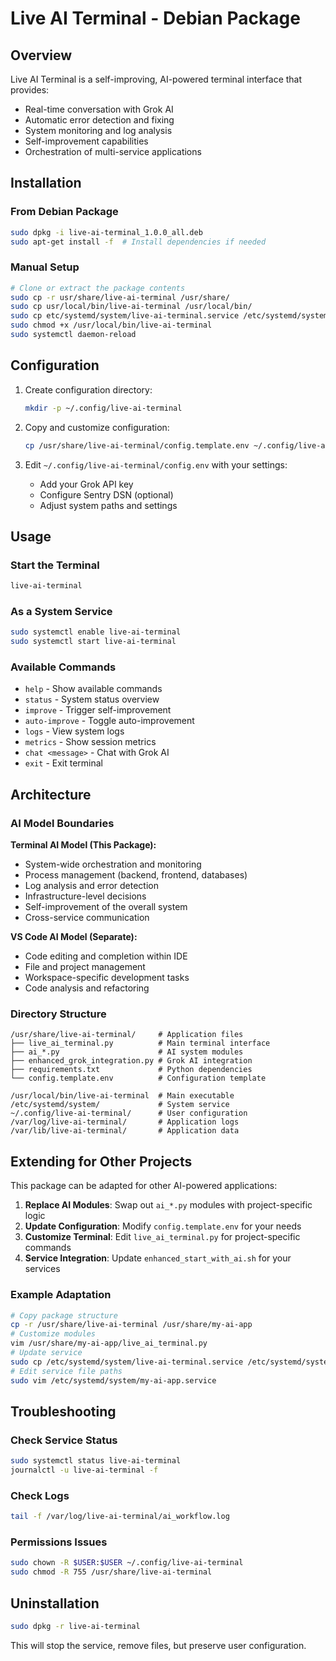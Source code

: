 # Live AI Terminal - Debian Package

## Overview
Live AI Terminal is a self-improving, AI-powered terminal interface that provides:
- Real-time conversation with Grok AI
- Automatic error detection and fixing
- System monitoring and log analysis
- Self-improvement capabilities
- Orchestration of multi-service applications

## Installation

### From Debian Package
```bash
sudo dpkg -i live-ai-terminal_1.0.0_all.deb
sudo apt-get install -f  # Install dependencies if needed
```

### Manual Setup
```bash
# Clone or extract the package contents
sudo cp -r usr/share/live-ai-terminal /usr/share/
sudo cp usr/local/bin/live-ai-terminal /usr/local/bin/
sudo cp etc/systemd/system/live-ai-terminal.service /etc/systemd/system/
sudo chmod +x /usr/local/bin/live-ai-terminal
sudo systemctl daemon-reload
```

## Configuration

1. Create configuration directory:
   ```bash
   mkdir -p ~/.config/live-ai-terminal
   ```

2. Copy and customize configuration:
   ```bash
   cp /usr/share/live-ai-terminal/config.template.env ~/.config/live-ai-terminal/config.env
   ```

3. Edit `~/.config/live-ai-terminal/config.env` with your settings:
   - Add your Grok API key
   - Configure Sentry DSN (optional)
   - Adjust system paths and settings

## Usage

### Start the Terminal
```bash
live-ai-terminal
```

### As a System Service
```bash
sudo systemctl enable live-ai-terminal
sudo systemctl start live-ai-terminal
```

### Available Commands
- `help` - Show available commands
- `status` - System status overview
- `improve` - Trigger self-improvement
- `auto-improve` - Toggle auto-improvement
- `logs` - View system logs
- `metrics` - Show session metrics
- `chat <message>` - Chat with Grok AI
- `exit` - Exit terminal

## Architecture

### AI Model Boundaries

**Terminal AI Model (This Package):**
- System-wide orchestration and monitoring
- Process management (backend, frontend, databases)
- Log analysis and error detection
- Infrastructure-level decisions
- Self-improvement of the overall system
- Cross-service communication

**VS Code AI Model (Separate):**
- Code editing and completion within IDE
- File and project management
- Workspace-specific development tasks
- Code analysis and refactoring

### Directory Structure
```
/usr/share/live-ai-terminal/     # Application files
├── live_ai_terminal.py          # Main terminal interface
├── ai_*.py                      # AI system modules
├── enhanced_grok_integration.py # Grok AI integration
├── requirements.txt             # Python dependencies
└── config.template.env          # Configuration template

/usr/local/bin/live-ai-terminal  # Main executable
/etc/systemd/system/             # System service
~/.config/live-ai-terminal/      # User configuration
/var/log/live-ai-terminal/       # Application logs
/var/lib/live-ai-terminal/       # Application data
```

## Extending for Other Projects

This package can be adapted for other AI-powered applications:

1. **Replace AI Modules**: Swap out `ai_*.py` modules with project-specific logic
2. **Update Configuration**: Modify `config.template.env` for your needs
3. **Customize Terminal**: Edit `live_ai_terminal.py` for project-specific commands
4. **Service Integration**: Update `enhanced_start_with_ai.sh` for your services

### Example Adaptation
```bash
# Copy package structure
cp -r /usr/share/live-ai-terminal /usr/share/my-ai-app
# Customize modules
vim /usr/share/my-ai-app/live_ai_terminal.py
# Update service
sudo cp /etc/systemd/system/live-ai-terminal.service /etc/systemd/system/my-ai-app.service
# Edit service file paths
sudo vim /etc/systemd/system/my-ai-app.service
```

## Troubleshooting

### Check Service Status
```bash
sudo systemctl status live-ai-terminal
journalctl -u live-ai-terminal -f
```

### Check Logs
```bash
tail -f /var/log/live-ai-terminal/ai_workflow.log
```

### Permissions Issues
```bash
sudo chown -R $USER:$USER ~/.config/live-ai-terminal
sudo chmod -R 755 /usr/share/live-ai-terminal
```

## Uninstallation
```bash
sudo dpkg -r live-ai-terminal
```

This will stop the service, remove files, but preserve user configuration.

